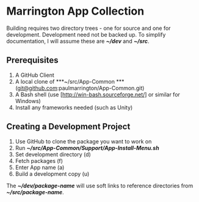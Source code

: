 # Marrington App Collection

Building requires two directory trees - one for source and one for development. Development need not be backed up. To simplify documentation, I will assume these are ***~/dev*** and ***~/src***.

## Prerequisites

1. A GitHub Client
2. A local clone of ***~/src/App-Common ***(git@github.com:paulmarrington/App-Common.git)
3. A Bash shell (use [http://win-bash.sourceforge.net/] or similar for Windows)
4. Install any frameworks needed (such as Unity)

## Creating a Development Project

1. Use GitHub to clone the package you want to work on
2. Run ***~/src/App-Common/Support/App-Install-Menu.sh***
3. Set development directory (d)
4. Fetch packages (f)
5. Enter App name (a)
6. Build a development copy (u)

The ***~/dev/package-name*** will use soft links to reference directories from ***~/src/package-name***.